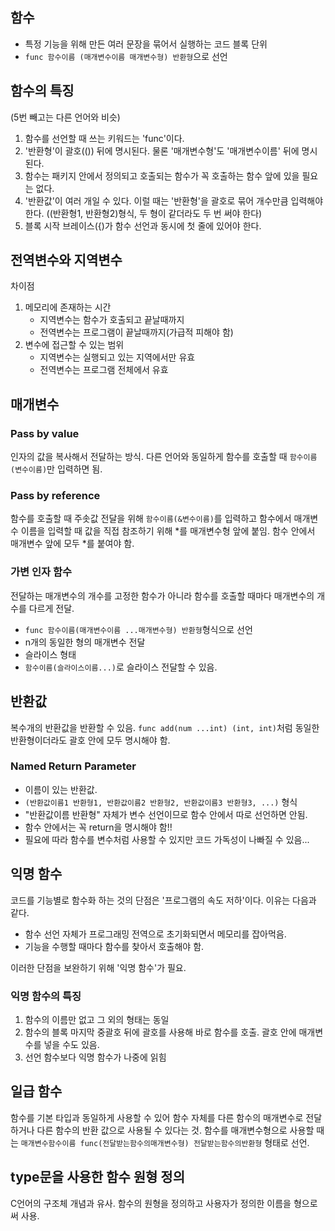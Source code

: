 ## 함수
+ 특정 기능을 위해 만든 여러 문장을 묶어서 실행하는 코드 블록 단위
+ ```func 함수이름 (매개변수이름 매개변수형) 반환형```으로 선언

## 함수의 특징

(5번 빼고는 다른 언어와 비슷)
1. 함수를 선언할 때 쓰는 키워드는 'func'이다.
2. '반환형'이 괄호(()) 뒤에 명시된다. 물론 '매개변수형'도 '매개변수이름' 뒤에 명시된다.
3. 함수는 패키지 안에서 정의되고 호출되는 함수가 꼭 호출하는 함수 앞에 있을 필요는 없다. 
4. '반환값'이 여러 개일 수 있다. 이럴 때는 '반환형'을 괄호로 묶어 개수만큼 입력해야한다. ((반환형1, 반환형2)형식, 두 형이 같더라도 두 번 써야 한다)
5. 블록 시작 브레이스({)가 함수 선언과 동시에 첫 줄에 있어야 한다.

## 전역변수와 지역변수
차이점
1. 메모리에 존재하는 시간
   - 지역변수는 함수가 호출되고 끝날때까지
   - 전역변수는 프로그램이 끝날때까지(가급적 피해야 함)
2. 변수에 접근할 수 있는 범위
   - 지역변수는 실행되고 있는 지역에서만 유효
   - 전역변수는 프로그램 전체에서 유효

## 매개변수
### Pass by value
인자의 값을 복사해서 전달하는 방식. 다른 언어와 동일하게 함수를 호출할 때 ```함수이름(변수이름)```만 입력하면 됨.

### Pass by reference
함수를 호출할 때 주솟값 전달을 위해 ```함수이름(&변수이름)```를 입력하고 
함수에서 매개변수 이름을 입력할 때 값을 직접 참조하기 위해 *를 매개변수형 앞에 붙임. 
함수 안에서 매개변수 앞에 모두 *를 붙여야 함.

### 가변 인자 함수
전달하는 매개변수의 개수를 고정한 함수가 아니라 함수를 호출할 때마다 매개변수의 개수를 다르게 전달.

+ ```func 함수이름(매개변수이름 ...매개변수형) 반환형```형식으로 선언
+ n개의 동일한 형의 매개변수 전달
+ 슬라이스 형태
+ ```함수이름(슬라이스이름...)```로 슬라이스 전달할 수 있음.

## 반환값
복수개의 반환값을 반환할 수 있음. 
```func add(num ...int) (int, int)```처럼 동일한 반환형이더라도 괄호 안에 모두 명시해야 함.

### Named Return Parameter
+ 이름이 있는 반환값.
+ ```(반환값이름1 반환형1, 반환값이름2 반환형2, 반환값이름3 반환형3, ...)``` 형식
+ "반환값이름 반환형" 자체가 변수 선언이므로 함수 안에서 따로 선언하면 안됨.
+ 함수 안에서는 꼭 return을 명시해야 함!!
+ 필요에 따라 함수를 변수처럼 사용할 수 있지만 코드 가독성이 나빠질 수 있음...

## 익명 함수
코드를 기능별로 함수화 하는 것의 단점은 '프로그램의 속도 저하'이다.
이유는 다음과 같다.
+ 함수 선언 자체가 프로그래밍 전역으로 초기화되면서 메모리를 잡아먹음.
+ 기능을 수행할 때마다 함수를 찾아서 호출해야 함.

이러한 단점을 보완하기 위해 '익명 함수'가 필요.

### 익명 함수의 특징
1. 함수의 이름만 없고 그 외의 형태는 동일
2. 함수의 블록 마지막 중괄호 뒤에 괄호를 사용해 바로 함수를 호출. 괄호 안에 매개변수를 넣을 수도 있음.
3. 선언 함수보다 익명 함수가 나중에 읽힘

## 일급 함수
함수를 기본 타입과 동일하게 사용할 수 있어 함수 자체를 다른 함수의 매개변수로 전달하거나 다른 함수의 반환 값으로 사용될 수 있다는 것.
함수를 매개변수형으로 사용할 때는 ```매개변수함수이름 func(전달받는함수의매개변수형) 전달받는함수의반환형``` 형태로 선언.

## type문을 사용한 함수 원형 정의
C언어의 구조체 개념과 유사. 함수의 원형을 정의하고 사용자가 정의한 이름을 형으로써 사용.
